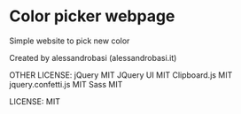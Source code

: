 # Color picker webpage
Simple website to pick new color

Created by alessandrobasi (alessandrobasi.it)

OTHER LICENSE:
jQuery				MIT
JQuery UI			MIT
Clipboard.js		MIT
jquery.confetti.js	MIT
Sass				MIT

LICENSE: MIT
